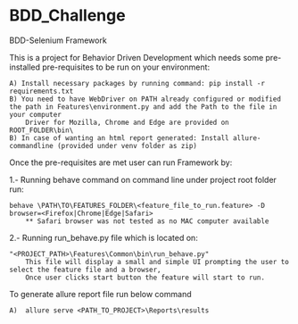 # BDD_Challenge
BDD-Selenium Framework

This is a project for Behavior Driven Development which needs some pre-installed pre-requisites to be run on your environment:


  	A) Install necessary packages by running command: pip install -r requirements.txt
  	B) You need to have WebDriver on PATH already configured or modified the path in Features\environment.py and add the Path to the file in your computer
		Driver for Mozilla, Chrome and Edge are provided on ROOT_FOLDER\bin\
	B) In case of wanting an html report generated: Install allure-commandline (provided under venv folder as zip) 
  
  
Once the pre-requisites are met user can run Framework by:


  1.- Running behave command on command line under project root folder run: 
  
  	behave \PATH\TO\FEATURES_FOLDER\<feature_file_to_run.feature> -D browser=<Firefox|Chrome|Edge|Safari>
        ** Safari browser was not tested as no MAC computer available
	    
  
  2.- Running run_behave.py file which is located on:
  
  	"<PROJECT_PATH>\Features\Common\bin\run_behave.py"
        This file will display a small and simple UI prompting the user to select the feature file and a browser, 
        Once user clicks start button the feature will start to run.
	

To generate allure report file run below command

	A)	allure serve <PATH_TO_PROJECT>\Reports\results

